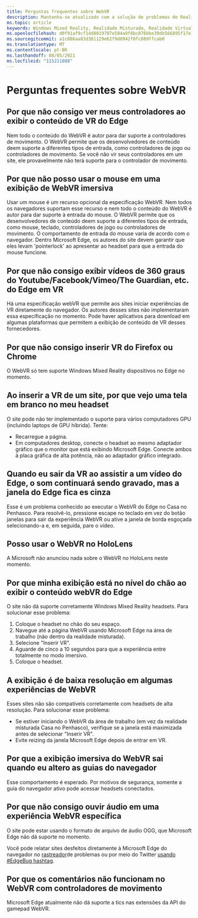 ```yaml
---
title: Perguntas frequentes sobre WebVR
description: Mantenha-se atualizado com a solução de problemas de Realidade Misturada para aplicativos Web que vão além da nossa documentação de suporte ao consumidor padrão.
ms.topic: article
keywords: Windows Mixed Reality, Realidade Misturada, Realidade Virtual, VR, MR, Solução de Problemas, Erros, Ajuda, Suporte, WebVR
ms.openlocfilehash: d0f91af9cf14d8019707e504a9f8bc076bbe39db566895f17e1e56d6b906336d
ms.sourcegitcommit: a1c086aa83d381129e62f9d8942f0fc889ffcab0
ms.translationtype: MT
ms.contentlocale: pt-BR
ms.lasthandoff: 08/05/2021
ms.locfileid: "115211088"
---
```

# <a name="webvr-faqs"></a>Perguntas frequentes sobre WebVR

## <a name="why-cant-i-see-my-controllers-when-viewing-vr-content-from-edge"></a>Por que não consigo ver meus controladores ao exibir o conteúdo de VR do Edge

Nem todo o conteúdo do WebVR é autor para dar suporte a controladores de movimento. O WebVR permite que os desenvolvedores de conteúdo deem suporte a diferentes tipos de entrada, como controladores de jogo ou controladores de movimento. Se você não vir seus controladores em um site, ele provavelmente não terá suporte para o controlador de movimento.

## <a name="why-cant-i-use-the-mouse-in-an-immersive-webvr-view"></a>Por que não posso usar o mouse em uma exibição de WebVR imersiva

Usar um mouse é um recurso opcional da especificação WebVR. Nem todos os navegadores suportam esse recurso e nem todo o conteúdo do WebVR é autor para dar suporte à entrada do mouse. O WebVR permite que os desenvolvedores de conteúdo deem suporte a diferentes tipos de entrada, como mouse, teclado, controladores de jogo ou controladores de movimento. O comportamento de entrada do mouse varia de acordo com o navegador. Dentro Microsoft Edge, os autores do site devem garantir que eles levam 'pointerlock' ao apresentar ao headset para que a entrada do mouse funcione.

## <a name="why-cant-i-view-360-degree-videos-from-youtubefacebookvimeothe-guardian-etc-from-edge-in-vr"></a>Por que não consigo exibir vídeos de 360 graus do Youtube/Facebook/Vimeo/The Guardian, etc. do Edge em VR

Há uma especificação webVR que permite aos sites iniciar experiências de VR diretamente do navegador. Os autores desses sites não implementaram essa especificação no momento. Pode haver aplicativos para download em algumas plataformas que permitem a exibição de conteúdo de VR desses fornecedores.

## <a name="why-cant-i-enter-vr-from-firefox-or-chrome"></a>Por que não consigo inserir VR do Firefox ou Chrome

O WebVR só tem suporte Windows Mixed Reality dispositivos no Edge no momento.

## <a name="when-i-enter-vr-from-a-website-why-do-i-see-a-blank-screen-in-my-headset"></a>Ao inserir a VR de um site, por que vejo uma tela em branco no meu headset

O site pode não ter implementado o suporte para vários computadores GPU (incluindo laptops de GPU híbrida). Tente:

* Recarregue a página.
* Em computadores desktop, conecte o headset ao mesmo adaptador gráfico que o monitor que está exibindo Microsoft Edge. Conecte ambos à placa gráfica de alta potência, não ao adaptador gráfico integrado.

## <a name="when-i-exit-vr-when-watching-a-video-from-edge-the-sound-continues-playing-but-the-edge-window-is-grayed-out"></a>Quando eu sair da VR ao assistir a um vídeo do Edge, o som continuará sendo gravado, mas a janela do Edge fica es cinza

Esse é um problema conhecido ao executar o WebVR do Edge no Casa no Penhasco. Para resolvê-lo, pressione escape no teclado em vez do botão janelas para sair da experiência WebVR ou ative a janela de borda esgoçada selecionando-a e, em seguida, pare o vídeo.

## <a name="can-i-use-webvr-on-the-hololens"></a>Posso usar o WebVR no HoloLens

A Microsoft não anunciou nada sobre o WebVR no HoloLens neste momento.

## <a name="why-is-my-view-at-floor-level-when-viewing-webvr-content-from-edge"></a>Por que minha exibição está no nível do chão ao exibir o conteúdo webVR do Edge

O site não dá suporte corretamente Windows Mixed Reality headsets. Para solucionar esse problema:

1. Coloque o headset no chão do seu espaço.
2. Navegue até a página WebVR usando Microsoft Edge na área de trabalho (não dentro da realidade misturada).
3. Selecione "Inserir VR".
4. Aguarde de cinco a 10 segundos para que a experiência entre totalmente no modo imersivo.
5. Coloque o headset.

## <a name="the-display-is-low-resolution-in-some-webvr-experiences"></a>A exibição é de baixa resolução em algumas experiências de WebVR

Esses sites não são compatíveis corretamente com headsets de alta resolução. Para solucionar esse problema:

* Se estiver iniciando o WebVR da área de trabalho (em vez da realidade misturada Casa no Penhasco), verifique se a janela está maximizada antes de selecionar "Inserir VR".
* Evite reizing da janela Microsoft Edge depois de entrar em VR.

## <a name="why-does-the-webvr-immersive-view-exit-when-i-change-browser-tabs"></a>Por que a exibição imersiva do WebVR sai quando eu altero as guias do navegador

Esse comportamento é esperado. Por motivos de segurança, somente a guia do navegador ativo pode acessar headsets conectados.

## <a name="why-cant-i-hear-audio-on-a-particular-webvr-experience"></a>Por que não consigo ouvir áudio em uma experiência WebVR específica

O site pode estar usando o formato de arquivo de áudio OGG, que Microsoft Edge não dá suporte no momento.

Você pode relatar sites desfeitos diretamente à Microsoft Edge do navegador no [rastreador](https://developer.microsoft.com/microsoft-edge/platform/issues/)de problemas ou por meio do Twitter [usando #EdgeBug hashtag](https://blogs.windows.com/msedgedev/2016/08/11/edgebug-twitter/).

## <a name="why-does-haptic-feedback-not-work-in-webvr-with-motion-controllers"></a>Por que os comentários não funcionam no WebVR com controladores de movimento

Microsoft Edge atualmente não dá suporte a tics nas extensões da API do gamepad WebVR.
